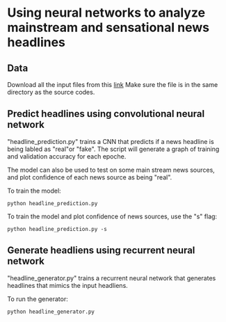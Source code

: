 # Using neural networks to analyze mainstream and sensational news headlines

## Data

Download all the input files from this [link](https://drive.google.com/open?id=0B7w5W73zZGgONE5pbGRsU3FhZnM)
Make sure the file is in the same directory as the source codes.

## Predict headlines using convolutional neural network

"headline_prediction.py" trains a CNN that predicts if a news headline is being labled as "real"or "fake". The script will generate a graph of training and validation accuracy for each epoche.

The model can also be used to test on some main stream news sources, and plot confidence of each news source as being "real". 

To train the model:
```
python headline_prediction.py
```

To train the model and plot confidence of news sources, use the "s" flag:
```
python headline_prediction.py -s
```

## Generate headliens using recurrent neural network

"headline_generator.py" trains a recurrent neural network that generates headlines that mimics the input headliens.

To run the generator: 
```
python headline_generator.py 
``` 
